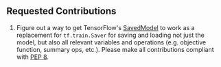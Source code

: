 ## Requested Contributions
1. Figure out a way to get TensorFlow's [SavedModel](https://www.tensorflow.org/programmers_guide/saved_model#overview_of_saving_and_restoring_models)
to work as a replacement for `tf.train.Saver` for saving and loading not just the model, but also
all relevant variables and operations (e.g. objective function, summary ops, etc.). Please make all
contributions compliant with [PEP 8](https://pep8.org/).
